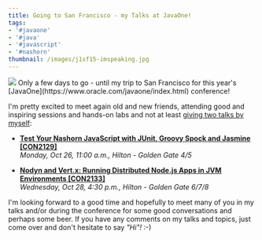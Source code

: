 ```yaml
---
title: Going to San Francisco - my Talks at JavaOne!
tags:
- '#javaone'
- '#java'
- '#javascript'
- '#nashorn'
thumbnail: /images/j1sf15-imspeaking.jpg
---
```


<img src="{{ page.thumbnail }}" class="postimg"/>
Only a few days to go - until my trip to San Francisco for this year's [JavaOne](https://www.oracle.com/javaone/index.html) conference!

I'm pretty excited to meet again old and new friends, attending good and inspiring sessions and hands-on labs and not at least [giving two talks by myself](https://events.rainfocus.com/oow15/catalog/oracle.jsp?event=javaone&search=niko%20k%C3%B6bler&search.event=javaoneEvent):

- **[Test Your Nashorn JavaScript with JUnit, Groovy Spock and Jasmine [CON2129]](https://events.rainfocus.com/oow15/catalog/oracle.jsp?event=javaone&search=CON2129&search.event=javaoneEvent)**  
_Monday, Oct 26, 11:00 a.m., Hilton - Golden Gate 4/5_

- **[Nodyn and Vert.x: Running Distributed Node.js Apps in JVM Environments [CON2133]](https://events.rainfocus.com/oow15/catalog/oracle.jsp?event=javaone&search=CON2133&search.event=javaoneEvent)**  
_Wednesday, Oct 28, 4:30 p.m., Hilton - Golden Gate 6/7/8_

I'm looking forward to a good time and hopefully to meet many of you in my talks and/or during the conference for some good conversations and perhaps some beer. If you have any comments on my talks and topics, just come over and don't hesitate to say _"Hi"!_ :-)
